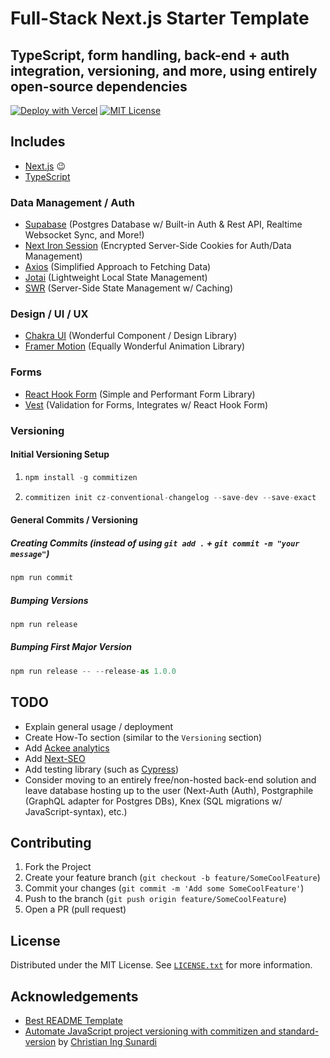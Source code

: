 # Full-Stack Next.js Starter Template

## TypeScript, form handling, back-end + auth integration, versioning, and more, using entirely open-source dependencies

[![Deploy with Vercel](https://vercel.com/button)](https://vercel.com/new/git/external?repository-url=https%3A%2F%2Fgithub.com%2Fdayvista%2Fnext.js-template)
[![MIT License](https://img.shields.io/github/license/othneildrew/best-readme-template.svg?style=for-the-badge)](https://github.com/dayvista/next.js-template/blob/master/LICENSE.txt)

## Includes

- [Next.js](https://nextjs.org/) 😉
- [TypeScript](https://nextjs.org/docs/basic-features/typescript)

### Data Management / Auth

- [Supabase](https://supabase.io) (Postgres Database w/ Built-in Auth & Rest API, Realtime Websocket Sync, and More!)
- [Next Iron Session](https://github.com/vvo/next-iron-session) (Encrypted Server-Side Cookies for Auth/Data Management)
- [Axios](https://github.com/axios/axios) (Simplified Approach to Fetching Data)
- [Jotai](https://github.com/pmndrs/jotai) (Lightweight Local State Management)
- [SWR](https://swr.vercel.app/) (Server-Side State Management w/ Caching)

### Design / UI / UX

- [Chakra UI](https://chakra-ui.com) (Wonderful Component / Design Library)
- [Framer Motion](https://www.framer.com/api/motion/) (Equally Wonderful Animation Library)

### Forms

- [React Hook Form](https://react-hook-form.com/) (Simple and Performant Form Library)
- [Vest](https://ealush.com/vest/#/) (Validation for Forms, Integrates w/ React Hook Form)

### Versioning

#### Initial Versioning Setup

1. ```js
   npm install -g commitizen
   ```

2. ```js
   commitizen init cz-conventional-changelog --save-dev --save-exact
   ```

#### General Commits / Versioning

##### Creating Commits (instead of using `git add .` + `git commit -m "your message"`)

```js
npm run commit
```

##### Bumping Versions

```js
npm run release

```

##### Bumping First Major Version

```js
npm run release -- --release-as 1.0.0
```

## TODO

- Explain general usage / deployment
- Create How-To section (similar to the `Versioning` section)
- Add [Ackee analytics](https://docs.ackee.electerious.com/#/)
- Add [Next-SEO](https://github.com/garmeeh/next-seo)
- Add testing library (such as [Cypress](https://www.cypress.io/))
- Consider moving to an entirely free/non-hosted back-end solution and leave database hosting up to the user (Next-Auth (Auth), Postgraphile (GraphQL adapter for Postgres DBs), Knex (SQL migrations w/ JavaScript-syntax), etc.)

## Contributing

1. Fork the Project
2. Create your feature branch (`git checkout -b feature/SomeCoolFeature`)
3. Commit your changes (`git commit -m 'Add some SomeCoolFeature'`)
4. Push to the branch (`git push origin feature/SomeCoolFeature`)
5. Open a PR (pull request)

## License

Distributed under the MIT License. See [`LICENSE.txt`](https://github.com/dayvista/next.js-template/blob/master/LICENSE.txt) for more information.

## Acknowledgements

- [Best README Template](https://github.com/othneildrew/Best-README-Template)
- [Automate JavaScript project versioning with commitizen and standard-version](https://medium.com/tunaiku-tech/automate-javascript-project-versioning-with-commitizen-and-standard-version-6a967afae7) by [Christian Ing Sunardi](https://medium.com/@christianingsunardi)
